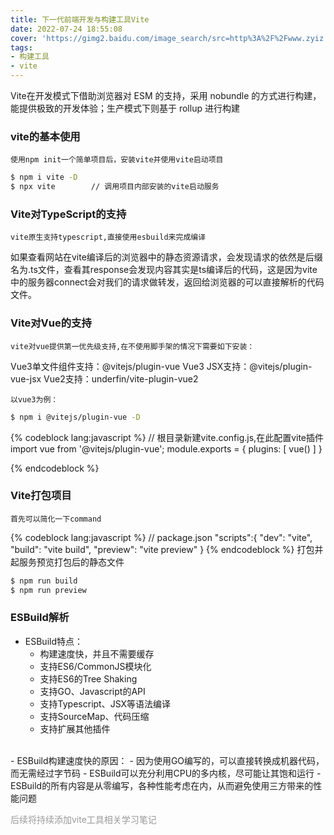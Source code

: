 ```yaml
---
title: 下一代前端开发与构建工具Vite
date: 2022-07-24 18:55:08
cover: 'https://gimg2.baidu.com/image_search/src=http%3A%2F%2Fwww.zyiz.net%2Fupload%2F202009%2F27%2F202009271403400475.png&refer=http%3A%2F%2Fwww.zyiz.net&app=2002&size=f9999,10000&q=a80&n=0&g=0n&fmt=auto?sec=1661617736&t=4f0b86a7091fa9f5c9a7b64eeb9389c7'
tags: 
- 构建工具
- vite
---
```

Vite在开发模式下借助浏览器对 ESM 的支持，采用 nobundle 的方式进行构建，能提供极致的开发体验；生产模式下则基于 rollup 进行构建
### vite的基本使用
    使用npm init一个简单项目后，安装vite并使用vite启动项目
```bash
$ npm i vite -D
$ npx vite        // 调用项目内部安装的vite启动服务
```
### Vite对TypeScript的支持
    vite原生支持typescript,直接使用esbuild来完成编译
如果查看网站在vite编译后的浏览器中的静态资源请求，会发现请求的依然是后缀名为.ts文件，查看其response会发现内容其实是ts编译后的代码，这是因为vite中的服务器connect会对我们的请求做转发，返回给浏览器的可以直接解析的代码文件。

### Vite对Vue的支持
    vite对vue提供第一优先级支持,在不使用脚手架的情况下需要如下安装：
Vue3单文件组件支持：@vitejs/plugin-vue
Vue3 JSX支持：@vitejs/plugin-vue-jsx
Vue2支持：underfin/vite-plugin-vue2

    以vue3为例：
```bash
$ npm i @vitejs/plugin-vue -D
```
{% codeblock lang:javascript %}
// 根目录新建vite.config.js,在此配置vite插件
import vue from '@vitejs/plugin-vue';
module.exports = {
    plugins: [
        vue()
    ]
}

{% endcodeblock %}

### Vite打包项目
    首先可以简化一下command
{% codeblock lang:javascript %}
// package.json
"scripts":{
    "dev": "vite",
    "build": "vite build",
    "preview": "vite preview"
}
{% endcodeblock %}
    打包并起服务预览打包后的静态文件
```bash
$ npm run build
$ npm run preview
```

### ESBuild解析
- ESBuild特点：
    - 构建速度快，并且不需要缓存
    - 支持ES6/CommonJS模块化
    - 支持ES6的Tree Shaking
    - 支持GO、Javascript的API
    - 支持Typescript、JSX等语法编译
    - 支持SourceMap、代码压缩
    - 支持扩展其他插件
<br>
- ESBuild构建速度快的原因：
    - 因为使用GO编写的，可以直接转换成机器代码，而无需经过字节码
    - ESBuild可以充分利用CPU的多内核，尽可能让其饱和运行
    - ESBuild的所有内容是从零编写，各种性能考虑在内，从而避免使用三方带来的性能问题

<p style="color: #999;font-size:14px;">后续将持续添加vite工具相关学习笔记</p>
